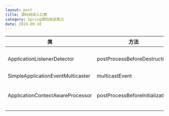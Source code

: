 ```yaml
---
layout: post
title: 源码阅读入口表
category: Spring源码阅读笔记
date: 2019-09-10
---
```



类 | 方法 | 描述
---|-----|-----
ApplicationListenerDetector | postProcessBeforeDestruction | 删除ApplicationListener(事件监听) Bean
SimpleApplicationEventMulticaster | multicastEvent | 事件广播
ApplicationContextAwareProcessor | postProcessBeforeInitialization | 给继承ApplicationContextAware的bean注入applicationContext